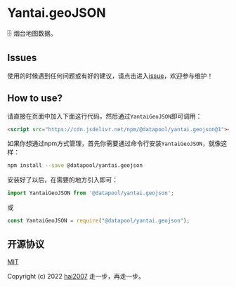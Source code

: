 # Yantai.geoJSON
🗄️ 烟台地图数据。

## Issues
使用的时候遇到任何问题或有好的建议，请点击进入[issue](https://github.com/hai2007/datapool/issues)，欢迎参与维护！

## How to use?

请直接在页面中加入下面这行代码，然后通过```YantaiGeoJSON```即可调用：

```html
<script src="https://cdn.jsdelivr.net/npm/@datapool/yantai.geojson@1"></script>
```

如果你想通过npm方式管理，首先你需要通过命令行安装``````YantaiGeoJSON``````，就像这样：

```bash
npm install --save @datapool/yantai.geojson
```

安装好了以后，在需要的地方引入即可：

```js
import YantaiGeoJSON from '@datapool/yantai.geojson';
```

或

```js
const YantaiGeoJSON = require("@datapool/yantai.geojson");
```

开源协议
---------------------------------------
[MIT](https://github.com/hai2007/datapool/blob/master/LICENSE)

Copyright (c) 2022 [hai2007](https://hai2007.gitee.io/sweethome/) 走一步，再走一步。
